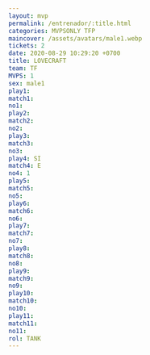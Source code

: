 ```yaml
---
layout: mvp
permalink: /entrenador/:title.html
categories: MVPSONLY TFP
maincover: /assets/avatars/male1.webp
tickets: 2
date: 2020-08-29 10:29:20 +0700
title: LOVECRAFT
team: TF
MVPS: 1
sex: male1
play1: 
match1: 
no1: 
play2: 
match2: 
no2: 
play3: 
match3: 
no3: 
play4: SI
match4: E
no4: 1
play5: 
match5: 
no5: 
play6: 
match6: 
no6: 
play7: 
match7: 
no7: 
play8: 
match8: 
no8: 
play9: 
match9: 
no9: 
play10: 
match10: 
no10: 
play11: 
match11: 
no11: 
rol: TANK
---
```

